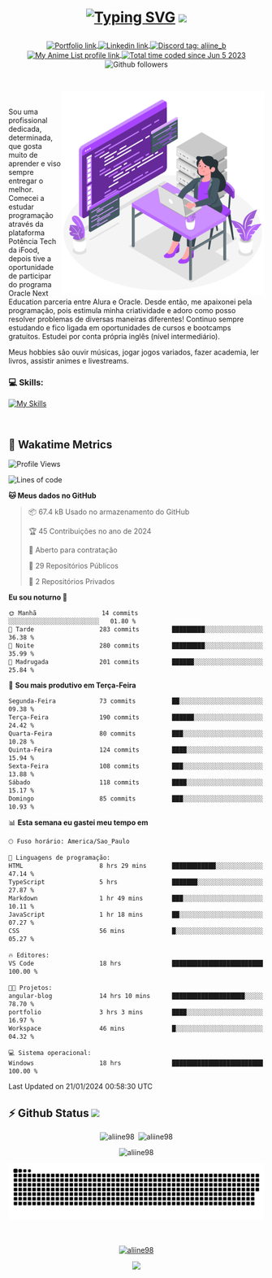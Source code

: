 # <p align = "center"><a href="https://readme-typing-svg.demolab.com/demo/" target="_blank"><img src="https://readme-typing-svg.demolab.com?font=Space+Mono&size=26&duration=4000&pause=102&color=980DE6&vCenter=true&width=480&lines=%E2%9C%A8+Ol%C3%A1%2C+sou+Aline+Bevilacqua%2C;%E2%9C%A8+Desenvolvedora+Front-end!" alt="Typing SVG" /></a> <img src = "https://media3.giphy.com/media/v1.Y2lkPTc5MGI3NjExYTg0ZWU5M2JlNWM1NzQ1ZTcxODEyMzlhZTkwODc3M2VjOGZlYzE1NyZjdD1z/WK2RKTHwsD9NS/giphy.gif" width = "40"></p>

<p align = "center">
    <a href="https://aliine98.github.io" target="_blank">
        <img alt="Portfolio link" align="center" src = "https://img.shields.io/badge/portfolio-8A2BE2?style=for-the-badge">
    </a>
    <a href="https://www.linkedin.com/in/aline-bevilacqua/" target="_blank">
        <img alt="Linkedin link" align="center" src = "https://img.shields.io/badge/LinkedIn-0077B5?style=for-the-badge&logo=linkedin&logoColor=white">
    </a>
    <a href="https://discord.com/" target="_blank">
        <img alt="Discord tag: aliine_b" align="center" src="https://img.shields.io/badge/-aliine__b-5865f2?style=flat-square&logo=Discord&logoColor=FFF" height="28">
    </a>
    <a href="https://myanimelist.net/profile/AyumiiK" target="_blank">
        <img alt="My Anime List profile link" align="center" src = "https://img.shields.io/static/v1?style=for-the-badge&message=MyAnimeList&color=2E51A2&logo=MyAnimeList&logoColor=FFFFFF&label=">
    </a>
    <a href="https://wakatime.com/@aliine"><img src="https://wakatime.com/badge/user/d705bdc6-1244-4026-9380-8de8c1599f8d.svg?style=for-the-badge" alt="Total time coded since Jun 5 2023" align="center"/></a>
    <img alt="Github followers" align="center" src="https://img.shields.io/github/followers/Aliine98?style=for-the-badge&color=bf0f47&logo=github&logoColor=white">
</p><br>

<a href="https://storyset.com/"><img src="./assets/coding-amico.svg" width="400" align="right"></a>

<div align="left">
<br>

Sou uma profissional dedicada, determinada, que gosta muito de aprender e viso sempre entregar o melhor. Comecei a estudar programação através da plataforma Potência Tech da iFood, depois tive a oportunidade de participar do programa Oracle Next Education parceria entre Alura e Oracle. Desde então, me apaixonei pela programação, pois estimula minha criatividade e adoro como posso resolver problemas de diversas maneiras diferentes! Continuo sempre estudando e fico ligada em oportunidades de cursos e bootcamps gratuitos.
Estudei por conta própria inglês (nível intermediário).

Meus hobbies são ouvir músicas, jogar jogos variados, fazer academia, ler livros, assistir animes e livestreams.

### 💻 Skills:
[![My Skills](https://skillicons.dev/icons?i=html,css,js,bootstrap,tailwind,ts,mysql,angular,react,java)](https://skillicons.dev)
</div>
<br>

## 🚀 Wakatime Metrics

<!--START_SECTION:waka-->
![Profile Views](http://img.shields.io/badge/Visualizac%C3%B5es%20do%20perfil-11-blue)

![Lines of code](https://img.shields.io/badge/Desde%20o%20Hello%20World%20eu%20escrevi-162.9%20thousand%20linhas%20de%20c%C3%B3digo-blue)

**🐱 Meus dados no GitHub** 

> 📦 67.4 kB Usado no armazenamento do GitHub 
 > 
> 🏆 45 Contribuições no ano de 2024
 > 
> 💼 Aberto para contratação
 > 
> 📜 29 Repositórios Públicos 
 > 
> 🔑 2 Repositórios Privados 
 > 
**Eu sou noturno 🦉** 

```text
🌞 Manhã                  14 commits          ░░░░░░░░░░░░░░░░░░░░░░░░░   01.80 % 
🌆 Tarde                  283 commits         █████████░░░░░░░░░░░░░░░░   36.38 % 
🌃 Noite                  280 commits         █████████░░░░░░░░░░░░░░░░   35.99 % 
🌙 Madrugada              201 commits         ██████░░░░░░░░░░░░░░░░░░░   25.84 % 
```
📅 **Sou mais produtivo em Terça-Feira** 

```text
Segunda-Feira            73 commits          ██░░░░░░░░░░░░░░░░░░░░░░░   09.38 % 
Terça-Feira              190 commits         ██████░░░░░░░░░░░░░░░░░░░   24.42 % 
Quarta-Feira             80 commits          ███░░░░░░░░░░░░░░░░░░░░░░   10.28 % 
Quinta-Feira             124 commits         ████░░░░░░░░░░░░░░░░░░░░░   15.94 % 
Sexta-Feira              108 commits         ███░░░░░░░░░░░░░░░░░░░░░░   13.88 % 
Sábado                   118 commits         ████░░░░░░░░░░░░░░░░░░░░░   15.17 % 
Domingo                  85 commits          ███░░░░░░░░░░░░░░░░░░░░░░   10.93 % 
```


📊 **Esta semana eu gastei meu tempo em** 

```text
🕑︎ Fuso horário: America/Sao_Paulo

💬 Linguagens de programação: 
HTML                     8 hrs 29 mins       ████████████░░░░░░░░░░░░░   47.14 % 
TypeScript               5 hrs               ███████░░░░░░░░░░░░░░░░░░   27.87 % 
Markdown                 1 hr 49 mins        ███░░░░░░░░░░░░░░░░░░░░░░   10.11 % 
JavaScript               1 hr 18 mins        ██░░░░░░░░░░░░░░░░░░░░░░░   07.27 % 
CSS                      56 mins             █░░░░░░░░░░░░░░░░░░░░░░░░   05.27 % 

🔥 Editores: 
VS Code                  18 hrs              █████████████████████████   100.00 % 

🐱‍💻 Projetos: 
angular-blog             14 hrs 10 mins      ████████████████████░░░░░   78.70 % 
portfolio                3 hrs 3 mins        ████░░░░░░░░░░░░░░░░░░░░░   16.97 % 
Workspace                46 mins             █░░░░░░░░░░░░░░░░░░░░░░░░   04.32 % 

💻 Sistema operacional: 
Windows                  18 hrs              █████████████████████████   100.00 % 
```


 Last Updated on 21/01/2024 00:58:30 UTC
<!--END_SECTION:waka-->
 
## ⚡ Github Status <img src="https://media0.giphy.com/media/tFqKgC5KSoZRm/200w.webp?cid=ecf05e47hcla6vyid9ijcrxlkfi0j7r01tyr61khwveug5qy&rid=200w.webp&ct=s" width="65">

<p align="center"><img src="https://my-github-readme-stats-git-master-aliine98.vercel.app/api?username=aliine98&show_icons=true&locale=en&theme=radical" alt="aliine98" />&nbsp;&nbsp;<img src = "https://my-github-readme-stats-git-master-aliine98.vercel.app/api/top-langs?username=aliine98&show_icons=true&locale=en&layout=compact&theme=radical&exclude_repo=my-github-readme-stats,github-readme-streak-stats,ajax-com-js-puro" alt = "aliine98" /></p>

<p align="center"><img src = "https://github-readme-streak-stats-aliine98.vercel.app/?user=aliine98&theme=default&theme=radical" alt = "aliine98" /></p>

<div align="center"><picture>
  <source media="(prefers-color-scheme: dark)" srcset="https://raw.githubusercontent.com/Aliine98/Aliine98/output/github-contribution-grid-snake-dark.svg">
  <source media="(prefers-color-scheme: light)" srcset="https://raw.githubusercontent.com/Aliine98/Aliine98/output/github-contribution-grid-snake.svg">
  <img alt="github contribution grid snake animation" src="https://raw.githubusercontent.com/Aliine98/Aliine98/output/github-contribution-grid-snake.svg">
</picture></div>
<br><br>
<p align="center"> <a href="https://github.com/ryo-ma/github-profile-trophy" target="_blank"><img src="https://github-profile-trophy.vercel.app/?username=aliine98&theme=radical&column=4" alt="aliine98" /></a> </p>

<p align = "center"><img src = "https://media4.giphy.com/media/jp74BJUjo1aifN1Rtn/giphy.gif?cid=ecf05e47kau4k3us5927t48mqlbqy35pxvq252k34i4x038g&rid=giphy.gif&ct=g" width = "600"></p>
